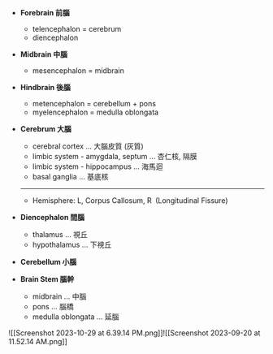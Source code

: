 
- **Forebrain 前腦**
	- telencephalon = cerebrum
	- diencephalon
- **Midbrain 中腦**
	- mesencephalon = midbrain
- **Hindbrain 後腦**
	- metencephalon = cerebellum + pons
	- myelencephalon = medulla oblongata

- **Cerebrum 大腦**
	- cerebral cortex                    ... 大腦皮質 (灰質)
	- limbic system - amygdala, septum   ... 杏仁核, 隔膜
	- limbic system - hippocampus        ... 海馬迴
	- basal ganglia                      ... 基底核
	- ---
	- Hemisphere:  L, Corpus Callosum, R
                  $\;$(Longitudinal Fissure)
- **Diencephalon 間腦**
	- thalamus       ... 視丘
	- hypothalamus   ... 下視丘
- **Cerebellum 小腦**
- **Brain Stem 腦幹**
	- midbrain            ... 中腦
	- pons                ... 腦橋
	- medulla oblongata   ... 延腦


![[Screenshot 2023-10-29 at 6.39.14 PM.png]]![[Screenshot 2023-09-20 at 11.52.14 AM.png]]